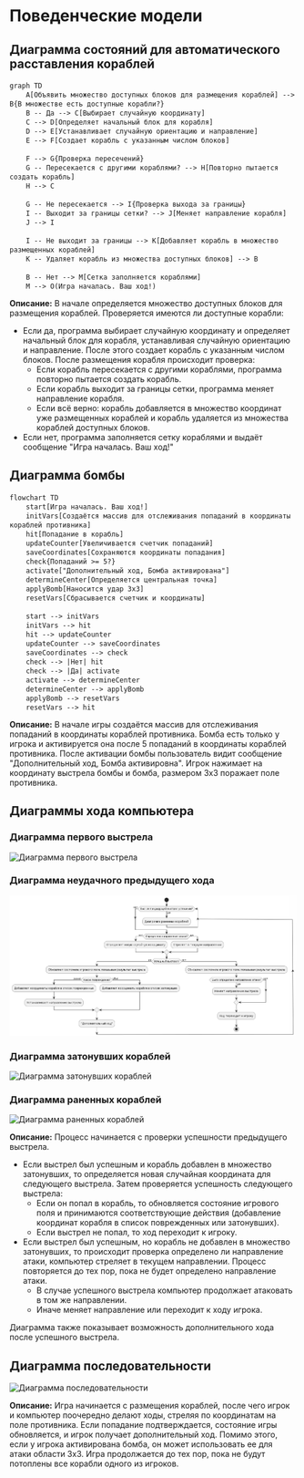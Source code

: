 # Поведенческие модели
## Диаграмма состояний для автоматического расставления кораблей
```mermaid
graph TD
    A[Объявить множество доступных блоков для размещения кораблей] --> B{В множестве есть доступные корабли?}
    B -- Да --> C[Выбирает случайную координату]
    C --> D[Определяет начальный блок для корабля]
    D --> E[Устанавливает случайную ориентацию и направление]
    E --> F[Создает корабль с указанным числом блоков]
    
    F --> G{Проверка пересечений}
    G -- Пересекается с другими кораблями? --> H[Повторно пытается создать корабль]
    H --> C

    G -- Не пересекается --> I{Проверка выхода за границы}
    I -- Выходит за границы сетки? --> J[Меняет направление корабля]
    J --> I

    I -- Не выходит за границы --> K[Добавляет корабль в множество размещенных кораблей]
    K -- Удаляет корабль из множества доступных блоков] --> B
    
    B -- Нет --> M[Сетка заполняется кораблями]
    M --> O(Игра началась. Ваш ход!)
```
**Описание:**
В начале определяется множество доступных блоков для размещения кораблей. Проверяется имеются ли доступные корабли:
   - Если да, программа выбирает случайную координату и определяет начальный блок для корабля, устанавливая случайную ориентацию и направление. После этого создает корабль с указанным числом блоков. После размещения корабля происходит проверка: 
      - Если корабль пересекается с другими кораблями, программа повторно пытается создать корабль.
      - Если корабль выходит за границы сетки, программа меняет направление корабля.
      - Если всё верно: корабль добавляется в множество координат уже размещенных кораблей и корабль удаляется из множества кораблей доступных блоков.
   - Если нет, программа заполняется сетку кораблями и выдаёт сообщение "Игра началась. Ваш ход!"
## Диаграмма бомбы
```mermaid
flowchart TD
    start[Игра началась. Ваш ход!]
    initVars[Создаётся массив для отслеживания попаданий в координаты кораблей противника]
    hit[Попадание в корабль]
    updateCounter[Увеличивается счетчик попаданий]
    saveCoordinates[Сохраняются координаты попадания]
    check{Попаданий >= 5?}
    activate["Дополнительный ход, Бомба активирована"]
    determineCenter[Определяется центральная точка]
    applyBomb[Наносится удар 3x3]
    resetVars[Сбрасывается счетчик и координаты]

    start --> initVars
    initVars --> hit
    hit --> updateCounter
    updateCounter --> saveCoordinates
    saveCoordinates --> check
    check --> |Нет| hit
    check --> |Да| activate
    activate --> determineCenter
    determineCenter --> applyBomb
    applyBomb --> resetVars
    resetVars --> hit
```
**Описание:**
В начале игры создаётся массив для отслеживания попаданий в координаты кораблей противника. Бомба есть только у игрока и активируется она после 5 попаданий в координаты кораблей противника. После активации бомбы пользователь видит сообщение "Дополнительный ход, Бомба активировна". Игрок нажимает на координату выстрела бомбы  и бомба, размером 3x3 поражает поле противника.
## Диаграммы хода компьютера
### Диаграмма первого выстрела

![Диаграмма первого выстрела](https://www.planttext.com/api/plantuml/png/pLJ1Ji904BttApQS8E4Bw45-1ME9H4G3zGvjY1Y8N3nvq1ZZlIsjBQsKNvZz8z_C0W9oDH7ItMdtxRptPgTj3jnMtxsxxbeIM0rweRKUKa8nhaBFAT6UqYE4lhwdW9QqGlIeAAUIIY1ZocX5WVQqhoZIKpr2o0aA2cpaUyLDIHaUZp43ZNo7EDlgj5MLti6o1jq435DQ7e7EQigzT7h0nHJKB8KVQmt1NLAqhxJaJHZdMCeeKHWMeY72jQ1IWQNa3NKJvN2LWZ62YRaIjbJx0CoG9lYbbbqnksX-nbukH69IHGBvbDe9-Kur5W9vL1ZjHlyJzeHO-D5_egnJUIW9GiP1Zv9IPMoMybFKgA0UstjCRn2EC-MZqmz8VLnUHI4ynqP3R7nYRQPO6svHkph7Qz6nlOk07-gnn6mkLH3gYI1k6UcY5SObMoWuEUQCuSOJ7zFGj1DxM2DrOHlPJdVWe6m-FFzDqLB68KGxenGJB6mAvlGkEctJO1KXatPXVy3pEp7RDAXfw8fjRNLbO5i8vnV-WTeS-kv03ZHnMSpMyxxJkhBOS9NHsliFxTsW3tQdv9N4olxRksNCjM_00_VcrZ9rQsB2v-GR)

### Диаграмма неудачного предыдущего хода

![Диаграмма неудачного хода](https://github.com/KatrinKuzyutkina/First/blob/main/docs/pictures/4.png)

### Диаграмма затонувших кораблей

![Диаграмма затонувших кораблей](https://www.planttext.com/api/plantuml/png/pLJBJi9G4Dtp5HDNal05TY6_WegHY8y0nYr2Y1e8nCIL2nDZt9VIGg6q_OMvV-IPkHGi47ScbWI6kVUUEMVct9QRhKgZTNTLBsXGkB-erQjqo2-cpn5nn25nQjeSi8-CRxhccKEU4tkcRnvCHvSYGlw1KmxC4yVOjpmkKgq969_TOe7mPBXldE28osEEp82mdY1qsKEbW6F04YyvHdOACE1Z9I6UiOim0NONXPyuDBsT2l8SyNl6LcYP4K0wf7WUA0u9B2C4ZoWv5pIaU85L8UL3M2o5JDTP8zREKUCp9svRF9YqBghNsrmoFcDRViq6M8agIv28KJCWV4s09RiIdeZW504Eb6oq0DqPAdjWDoAjEaCdq470kA8mHuXT9yT2DRm1GvG65jBJhLFjav9Ogz3nI2hAQx5wNZS3oxgxsx--9jTp7ibOjOMXYEV5FWhehEavUof-g3N4USFztkCnUk5RBhxLZpMOoveAFIr9d2gVx9-7_MtJqrZ4pWY4EqfCFA8EYl4z5ocHWECtBAb1HPkChstz8rfIG4TEddwrteJZmMtynytSSpksc5oVrSxpnZpGucepqO_pSby6AuER7XRyWmsArI8TCPt_QF4Z_XB6fDSKEwm0qKNIeQpuukVLbgVPkhdTYCorwQHoUdbVQPojvlHxgomg0BBtt8zEoVaGyYOwmoK-BgqkMM1jdvkmcCufx48frJBoU5b_0m00)

### Диаграмма раненных кораблей

![Диаграмма раненных кораблей](https://www.planttext.com/api/plantuml/png/pLJBIiD05DttAmPN2dv1iz1VgRPYiLQn5RS-A2WLYk1AH11nFyR4ngP9V-7C7tdkZKcR6XG4mHJAS6VctFEuoMQltpZg7-ztQhgedUosEospYXitH6mG8pAOkLE425W9t8MxGeHt0zyDtPaxrwtOi7w66K9tYOJdfXjhfjqZJ02xLZDySjmxfBnYyOBONHlkfrnQ-EmK8Y6imHG9gsy48pvtKeCnB9SfiI_O-1AH6tpf84yTjsHdyQezflpPoii6apaFDdxt5ABLRUOy4xO_pu3hUCnrkf6KXIKHGqpKZX1Jm_DMVIgaa4Va5SJQEyHyAdcqx245zNTRtML96OC74XLN_883iL8rA6L1keM6Vo9SJgLu5TzcNF32UhQQaDsOdNqQCZBQTKnF60HXhEfQ90JhbLYeXZjYq3lf9f2-7dqZvKnoMAXGBwGKbxNaCHMvvvuAgcGIy4uYTDom51CfY-zYOIJYCQcYG6VTmAle-AHcMGrA8eh4XgnpLNRX3sQqEZsE2Trx-ME95TExnAJRRE-KnsL5cslu8aPdbIb_ZfqRS2DOcQDaMXP7_dyDNXttaahkuc_YgkDPH1jz_tWYyq2iCM9opfylTFbUhtzmEFUfvFHMOtllf77K_8pwUxUzsjTlYs9liiwlxmS0)

**Описание:**
Процесс начинается с проверки успешности предыдущего выстрела.
   - Если выстрел был успешным и корабль добавлен в множество затонувших, то определяется новая случайная координата для следующего выстрела. Затем проверяется успешность следующего выстрела:
      - Если он попал в корабль, то обновляется состояние игрового поля и принимаются соответствующие действия (добавление координат корабля в список поврежденных или затонувших).
      - Если выстрел не попал, то ход переходит к игроку.
   - Если выстрел был успешным, но корабль не добавлен в множество затонувших, то происходит проверка определено ли направление атаки, компьютер стреляет в текущем направлении. Процесс повторяется до тех пор, пока не будет определено направление атаки.
      - В случае успешного выстрела компьютер продолжает атаковать в том же направлении.
      - Иначе меняет направление или переходит к ходу игрока.
        
Диаграмма также показывает возможность дополнительного хода после успешного выстрела.
## Диаграмма последовательности

![Диаграмма последовательности](https://www.planttext.com/api/plantuml/png/xLPDRzD04BtxLomvWGIdtdf0_IjHoQ5IQA8sI1pp8IXIgWOg9102GW_StRHMZTlOVs7s7_5crcjx_H4d26v4YXrxTzzxE_DcDWUde-x9wDNBljSz70rE52qffdjzJdUuhyZNKmhusHjYsj7XqR1xF5BqcMxqc7ptvHUA-ILTL-TVOMW2g5WlQ4qX80L1poi8z429FjSNpAl7xl076Ru6hzSaKprxdgdRL_G9SX8zqnEAy2lGKmLo9fvvNhSFo4iz1o1qAru1ZQpIXqP6ZIXKk6Ix0iKlJ-6p9VkF6aHVqOhvzHcjSRqmUEaQMTyOAo1-Xmo35Eef-Ef4Os-z_cbFqNimJILaB304Os02eHVrk_Lt4zE47xheLgiJoT3h7Rz06ejSbUoNGjW0v88qP0PGt_1qncyO0Zb7Bht-O32q6-RvUAdqM-mpeljTCdq5rB6CB8pB4ef5foYz1U3QhAr6sAaQG2rJATY_tI_0yFM1uvia28huTrax92GES6ioAsCAoDPix7pyseJT6FSEVHID66PWEm3tppdORp1msycH6pMM8juEcc5AeFBUeGgVBQtJJlQqmA0Gc8WhGXnhiidPAL5lSbQ6jLziKLL38InuWEkCex44BTLXoLMrbhCKMMJLiF5YAJ6kG7xSUxtt9y4hzopJWTDo2rGQsDout1ZaBatiAwO_5AtNrZ5-SZeObGieCDbXPXCzPpOwPP6mMfj_PrCxd5LIzlgTxUx6nvujELVz_nPKmgvnm_RDfy5jRL5lTfirH5HmsRzoM9uCYmt0t4qSELyznd4zuPNEyIb0Semd9iPeANgcP1zCVyCk2kcki27MyAI-83US0fVSgrQ8ky7ncVnHXs5PHJgU24DXHcT7dWq1oBB0tmDSyAVtDm00)

**Описание:**
Игра начинается с размещения кораблей, после чего игрок и компьютер поочередно делают ходы, стреляя по координатам на поле противника. Если попадание подтверждается, состояние игры обновляется, и игрок получает дополнительный ход. Помимо этого, если у игрока активирована бомба, он может использовать ее для атаки области 3x3. Игра продолжается до тех пор, пока не будут потоплены все корабли одного из игроков.

